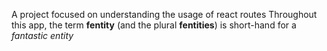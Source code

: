 A project focused on understanding the usage of react routes
Throughout this app, the term <b>fentity</b> (and the plural <b>fentities</b>) is short-hand for a <em>fantastic entity</em>
